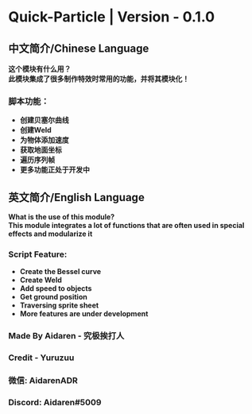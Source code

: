 # Quick-Particle | Version - 0.1.0

## 中文简介/Chinese Language
**这个模块有什么用？   
此模块集成了很多制作特效时常用的功能，并将其模块化！**
### **脚本功能：**
* **创建贝塞尔曲线**
* **创建Weld**
* **为物体添加速度**
* **获取地面坐标**
* **遍历序列帧**
* **更多功能正处于开发中**

## 英文简介/English Language
**What is the use of this module?    
This module integrates a lot of functions that are often used in special effects and modularize it**
### **Script Feature:**
* **Create the Bessel curve**
* **Create Weld**
* **Add speed to objects**
* **Get ground position**
* **Traversing sprite sheet**
* **More features are under development**

### **Made By Aidaren - 究极挨打人**
### **Credit - Yuruzuu**
### **微信: AidarenADR**
### **Discord: Aidaren#5009**
